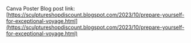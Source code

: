 

Canva Poster Blog post link: [https://sculptureshopdiscount.blogspot.com/2023/10/prepare-yourself-for-exceptional-voyage.html](https://sculptureshopdiscount.blogspot.com/2023/10/prepare-yourself-for-exceptional-voyage.html)
